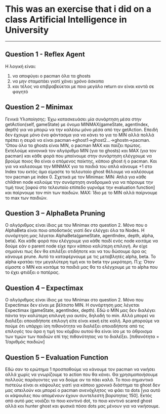 # This was an exercise that i did on a class Artificial Intelligence in University
---

## **Question 1 - Reflex Agent**

Η λογική είναι:
1. να αποφύγει ο pacman όλα τα ghosts
2. να μην σταματάει γιατί χάνει χρόνο άσκοπα
3. και τέλος να επιβραβεύεται με ποιο μεγάλο return αν είναι κοντά σε
φαγητό

## **Question 2 – Minimax**

Γενικά Υλοποίησης:
Έχω κατασκευάσει μία συνάρτηση μέσα στην getAction(self, gameState) με
όνομα MINMAX(gameState, agentIndex, depth) για να μπορώ να την
καλέσω μόνο μέσα από την getAction.
Επειδή δεν έχουμε μόνο ένα φάντασμα για να κάνει το για το MIN αλλά
πολλά πρέπει η σειρά να είναι pacman->ghost1->ghost2…->ghostn->pacman.
‘Οπου όλα τα ghosts είναι MIN, ο pacman MAX και παίζει
πρώτος.
Εκτελούμε κανονικά τον αλγόριθμο MIN (για τα ghosts) και MAX (για τον
pacman) και κάθε φορά που μπαίνουμε στην συνάρτηση ελέγχουμε να
βρούμε ποιος θα είναι ο επόμενος παίκτης, κάποιο ghost ή ο pacman. Και
για να καλεσουμε την MINMAX για τα παιδιά του απλά κάνουμε +1 στο
Index του εκτός άμα είμαστε το τελευταίο ghost θέλουμε να καλέσουμε
τον pacman με index 0.
Σχετικά με τον Minimax:
MIN: Απλά για κάθε children node καλούμε την συνάρτηση αναδρομικά
για να πάρουμε την τιμή τους [αφού στο τελευταίο επίπεδο γυρνάμε την
evaluation function] και παίρνουμε τον min των παιδιών.
MAX: Ίδιο με το MIN αλλά παίρνουμε το max των παιδιών.

## **Question 3 – AlphaBeta Pruning**

Ο αλγόριθμος είναι ίδιος με του Minimax στο question 2. Μόνο που ο AlphaBeta
είναι ποιο αποδοτικός γιατί δεν ελέγχει όλα τα Nodes.
Η συνάρτηση μας λέγεται AlphaBeta(gameState, agentIndex, depth, alpha, beta).
Και κάθε φορά που ελέγχουμε για κάθε παιδί ενός node κοιτάμε να δούμε εάν ο
parent node είχε πριν κάποιο καλύτερη επιλογή. Αν είχε σημαίνει πως δεν θα
επιλέξει οτιδήποτε και να του δώσουμε άρα ας κάνουμε prune.
Αυτό το καταφέρνουμε με τις μεταβλητές alpha, beta.
Το alpha κρατάει την μεγαλύτερη τιμή και το beta την μικρότερη.
Π.χ: Όταν είμαστε ο MIN και κοιτάμε τα παιδιά μας θα το ελέγχουμε με το alpha
που το έχει φτιάξει ο πατέρας.

## **Question 4 – Expectimax**

Ο αλγόριθμος είναι ίδιος με του Minimax στο question 2. Μόνο που Expectimax
δεν είναι με βέλτιστο MIN.
Η συνάρτηση μας λέγεται Expectimax (gameState, agentIndex, depth).
Εδώ ο ΜIN μας δεν διαλέγει πάντα την καλύτερη επιλογή για αυτόν, δηλαδή το
min. Αλλά μπορεί να διαλέξει οποιαδήποτε επιλογή είτε είναι κακή είτε καλή.
Άρα μπορούμε να πούμε ότι υπάρχει ίση πιθανότητα να διαλέξει οποιαδήποτε
από τις επιλογές του άρα η τιμή του κόμβου αυτού θα είναι ίσο με το άθροισμα
των τιμών των παιδιών επί της πιθανότητας να το διαλέξει.
[πιθανότητα = 1/αριθμός παιδιών]

## **Question 5 – Evaluation Function**

Εδώ σαν το ερώτημα 1 προσπαθούμε να κάνουμε τον pacman να νικήσει αλλά
χωρίς να γνωρίζουμε το action που θα κάνει.
Θα χρησιμοποιήσουμε πολλούς παράγοντες για να δούμε αν τα πάει καλά.
Το ποιο σημαντικό πιστεύω είναι οι κάψουλες γιατί για κάποιο χρονικό διάστημα
τα ghost δεν μας απειλούν και μπορεί ο pacman ανενόχλητος να φάει τα dots
[για αυτό οι κάψουλες που απομένουν έχουν συντελεστή βαρύτητας 150].
Εκτός από αυτό μας νοιάζει το ποιο κοντινό dot, το ποιο κοντινό scared ghost
αλλά και hunter ghost και φυσικά πόσα dots μας μένουν για να νικήσουμε.
